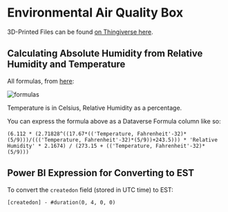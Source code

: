 # Environmental Air Quality Box
3D-Printed Files can be found [on Thingiverse here](https://www.thingiverse.com/thing:6655576).

## Calculating Absolute Humidity from Relative Humidity and Temperature
All formulas, from [here](https://carnotcycle.wordpress.com/2012/08/04/how-to-convert-relative-humidity-to-absolute-humidity/):

![formulas](https://i.imgur.com/1aRPvRh.png)

Temperature is in Celsius, Relative Humidity as a percentage.

You can express the formula above as a Dataverse Formula column like so:
```
(6.112 * (2.71828^((17.67*(('Temperature, Fahrenheit'-32)*(5/9)))/((('Temperature, Fahrenheit'-32)*(5/9))+243.5))) * 'Relative Humidity' * 2.1674) / (273.15 + (('Temperature, Fahrenheit'-32)*(5/9)))
```
## Power BI Expression for Converting to EST
To convert the `createdon` field (stored in UTC time) to EST:

```
[createdon] - #duration(0, 4, 0, 0)
```